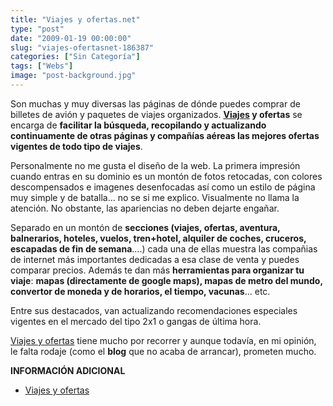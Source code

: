 ```yaml
---
title: "Viajes y ofertas.net"
type: "post"
date: "2009-01-19 00:00:00"
slug: "viajes-ofertasnet-186387"
categories: ["Sin Categoría"]
tags: ["Webs"]
image: "post-background.jpg"
---
```


 Son muchas y muy diversas las páginas de dónde puedes comprar de billetes de avión y paquetes de viajes organizados. **[Viajes](http://www.viajesyofertas.net/) y ofertas** se encarga de **facilitar la búsqueda, recopilando y actualizando continuamente de otras páginas y compañías aéreas las mejores ofertas vigentes de todo tipo de viajes**.

Personalmente no me gusta el diseño de la web. La primera impresión cuando entras en su dominio es un montón de fotos retocadas, con colores descompensados e imagenes desenfocadas así como un estilo de página muy simple y de batalla... no se si me explico. Visualmente no llama la atención. No obstante, las apariencias no deben dejarte engañar.

Separado en un montón de **secciones (viajes, ofertas, aventura, balnerarios, hoteles, vuelos, tren+hotel, alquiler de coches, cruceros, escapadas de fin de semana**....) cada una de ellas muestra las compañias de internet más importantes dedicadas a esa clase de venta y puedes comparar precios. Además te dan más **herramientas para organizar tu viaje**: **mapas (directamente de google maps), mapas de metro del mundo, convertor de moneda y de horarios, el tiempo, vacunas**... etc.

Entre sus destacados, van actualizando recomendaciones especiales vigentes en el mercado del tipo 2x1 o gangas de última hora.

[Viajes y ofertas](http://www.viajesyofertas.net/) tiene mucho por recorrer y aunque todavía, en mi opinión, le falta rodaje (como el **blog** que no acaba de arrancar), prometen mucho.

**INFORMACIÓN ADICIONAL**

- [Viajes y ofertas](http://www.viajesyofertas.net/)